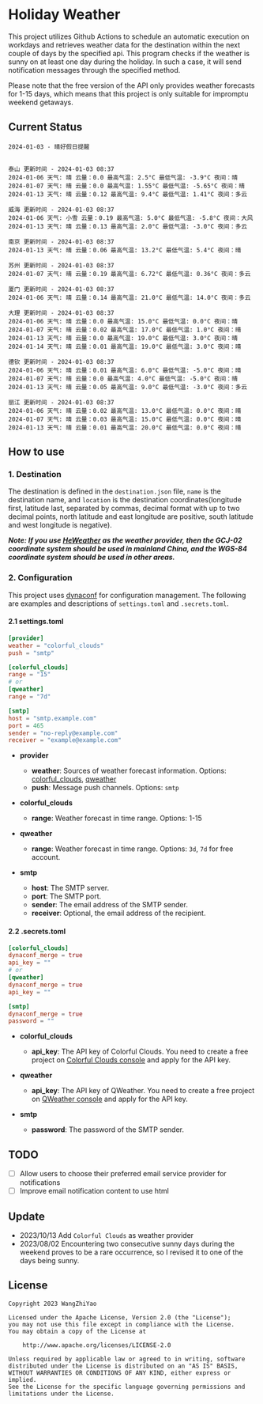 # Holiday Weather

This project utilizes Github Actions to schedule an automatic execution on workdays and retrieves weather data for the destination within the next couple of days by the  specified api.
This program checks if the weather is sunny on at least one day during the holiday. In such a case, it will send notification messages through the specified method.

Please note that the free version of the API only provides weather forecasts for 1-15 days, which means that this project is only suitable for impromptu weekend getaways.

## Current Status

```
2024-01-03 - 晴好假日提醒


泰山 更新时间 - 2024-01-03 08:37
2024-01-06 天气: 晴 云量：0.0 最高气温: 2.5°C 最低气温: -3.9°C 夜间：晴
2024-01-07 天气: 晴 云量：0.0 最高气温: 1.55°C 最低气温: -5.65°C 夜间：晴
2024-01-13 天气: 晴 云量：0.12 最高气温: 9.4°C 最低气温: 1.41°C 夜间：多云

威海 更新时间 - 2024-01-03 08:37
2024-01-06 天气: 小雪 云量：0.19 最高气温: 5.0°C 最低气温: -5.8°C 夜间：大风
2024-01-13 天气: 晴 云量：0.13 最高气温: 2.0°C 最低气温: -3.0°C 夜间：多云

南京 更新时间 - 2024-01-03 08:37
2024-01-13 天气: 晴 云量：0.06 最高气温: 13.2°C 最低气温: 5.4°C 夜间：晴

苏州 更新时间 - 2024-01-03 08:37
2024-01-07 天气: 晴 云量：0.19 最高气温: 6.72°C 最低气温: 0.36°C 夜间：多云

厦门 更新时间 - 2024-01-03 08:37
2024-01-06 天气: 晴 云量：0.14 最高气温: 21.0°C 最低气温: 14.0°C 夜间：多云

大理 更新时间 - 2024-01-03 08:37
2024-01-06 天气: 晴 云量：0.0 最高气温: 15.0°C 最低气温: 0.0°C 夜间：晴
2024-01-07 天气: 晴 云量：0.02 最高气温: 17.0°C 最低气温: 1.0°C 夜间：晴
2024-01-13 天气: 晴 云量：0.0 最高气温: 19.0°C 最低气温: 3.0°C 夜间：晴
2024-01-14 天气: 晴 云量：0.01 最高气温: 19.0°C 最低气温: 3.0°C 夜间：晴

德钦 更新时间 - 2024-01-03 08:37
2024-01-06 天气: 晴 云量：0.01 最高气温: 6.0°C 最低气温: -5.0°C 夜间：晴
2024-01-07 天气: 晴 云量：0.0 最高气温: 4.0°C 最低气温: -5.0°C 夜间：晴
2024-01-13 天气: 晴 云量：0.05 最高气温: 9.0°C 最低气温: -3.0°C 夜间：多云

丽江 更新时间 - 2024-01-03 08:37
2024-01-06 天气: 晴 云量：0.02 最高气温: 13.0°C 最低气温: 0.0°C 夜间：晴
2024-01-07 天气: 晴 云量：0.03 最高气温: 15.0°C 最低气温: 0.0°C 夜间：晴
2024-01-13 天气: 晴 云量：0.01 最高气温: 20.0°C 最低气温: 0.0°C 夜间：晴

```

## How to use

### 1. Destination

The destination is defined in the `destination.json` file, `name` is the destination name, and `location` is the destination coordinates(longitude first, latitude last, separated by commas, decimal format with up to two decimal points, north latitude and east longitude are positive, south latitude and west longitude is negative).

***Note: If you use [HeWeather](https://dev.qweather.com/docs/) as the weather provider, then the GCJ-02 coordinate system should be used in mainland China, and the WGS-84 coordinate system should be used in other areas.***

### 2. Configuration

This project uses [dynaconf](https://github.com/dynaconf/dynaconf) for configuration management. The following are examples and descriptions of `settings.toml`  and `.secrets.toml`.

#### 2.1 settings.toml

```toml
[provider]
weather = "colorful_clouds"
push = "smtp"

[colorful_clouds]
range = "15"
# or
[qweather]
range = "7d"

[smtp]
host = "smtp.example.com"
port = 465
sender = "no-reply@example.com"
receiver = "example@example.com"
```
- **provider**
  - **weather**: Sources of weather forecast information. Options: [colorful_clouds](https://docs.caiyunapp.com/docs/daily), [qweather](https://dev.qweather.com/docs/api/weather/weather-daily-forecast/)
  - **push**: Message push channels. Options: `smtp`

- **colorful_clouds**
  - **range**:  Weather forecast in time range. Options: 1-15

- **qweather**
  - **range**: Weather forecast in time range. Options: `3d`, `7d` for free account.

- **smtp**
  - **host**: The SMTP server.
  - **port**: The SMTP port.
  - **sender**: The email address of the SMTP sender.
  - **receiver**: Optional, the email address of the recipient.

#### 2.2 .secrets.toml

```toml
[colorful_clouds]
dynaconf_merge = true
api_key = ""
# or
[qweather]
dynaconf_merge = true
api_key = ""

[smtp]
dynaconf_merge = true
password = ""
```

- **colorful_clouds**
  - **api_key**:  The API key of Colorful Clouds. You need to create a free project on [Colorful Clouds console](https://platform.caiyunapp.com/dashboard/index) and apply for the API key.

- **qweather**
  - **api_key**: The API key of QWeather. You need to create a free project on [QWeather console](https://console.qweather.com/#/console) and apply for the API key.

- **smtp**
  - **password**: The password of the SMTP sender.


## TODO

- [ ] Allow users to choose their preferred email service provider for notifications
- [ ] Improve email notification content to use html

## Update
- 2023/10/13 Add `Colorful Clouds` as weather provider 
- 2023/08/02 Encountering two consecutive sunny days during the weekend proves to be a rare occurrence, so I revised it to one of the days being sunny.

## License

    Copyright 2023 WangZhiYao
    
    Licensed under the Apache License, Version 2.0 (the "License");
    you may not use this file except in compliance with the License.
    You may obtain a copy of the License at
    
        http://www.apache.org/licenses/LICENSE-2.0
    
    Unless required by applicable law or agreed to in writing, software
    distributed under the License is distributed on an "AS IS" BASIS,
    WITHOUT WARRANTIES OR CONDITIONS OF ANY KIND, either express or implied.
    See the License for the specific language governing permissions and
    limitations under the License.
